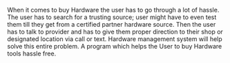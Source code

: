 When it comes to buy Hardware the user has to go through a lot of hassle. The user has to search for a trusting source; user might have to even test them till they get from a certified partner hardware source. Then the user has to talk to provider and has to give them proper direction to their shop or designated location via call or text. Hardware management system will help solve this entire problem. A program which helps the User to buy Hardware tools hassle free.

